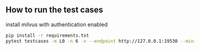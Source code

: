 
## How to run the test cases

install milvus with authentication enabled

```bash
pip install -r requirements.txt
pytest testcases -m L0 -n 6 -v --endpoint http://127.0.0.1:19530 --minio_host 127.0.0.1
```
